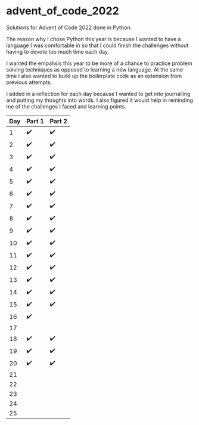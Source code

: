 # advent_of_code_2022

Solutions for Advent of Code 2022 done in Python.

The reason why I chose Python this year is because I wanted to have a language I was comfortable in so that I could finish the challenges without having to devote too much time each day.

I wanted the empahsis this year to be more of a chance to practice problem solving techniques as opposed to learning a new language. At the same time I also wanted to build up the boilerplate code as an extension from previous attempts.

I added in a reflection for each day because I wanted to get into journalling and putting my thoughts into words. I also figured it would help in reminding me of the challenges I faced and learning points.

|Day|Part 1|Part 2|
|---|-----|-------|
|1|:heavy_check_mark:|:heavy_check_mark:|
|2|:heavy_check_mark:|:heavy_check_mark:|
|3|:heavy_check_mark:|:heavy_check_mark:|
|4|:heavy_check_mark:|:heavy_check_mark:|
|5|:heavy_check_mark:|:heavy_check_mark:|
|6|:heavy_check_mark:|:heavy_check_mark:|
|7|:heavy_check_mark:|:heavy_check_mark:|
|8|:heavy_check_mark:|:heavy_check_mark:|
|9|:heavy_check_mark:|:heavy_check_mark:|
|10|:heavy_check_mark:|:heavy_check_mark:|
|11|:heavy_check_mark:|:heavy_check_mark:|
|12|:heavy_check_mark:|:heavy_check_mark:|
|13|:heavy_check_mark:|:heavy_check_mark:|
|14|:heavy_check_mark:|:heavy_check_mark:|
|15|:heavy_check_mark:|:heavy_check_mark:|
|16|:heavy_check_mark:||
|17|||
|18|:heavy_check_mark:|:heavy_check_mark:|
|19|:heavy_check_mark:|:heavy_check_mark:|
|20|:heavy_check_mark:|:heavy_check_mark:|
|21|||
|22|||
|23|||
|24|||
|25|||